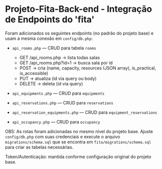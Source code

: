 # Projeto-Fita-Back-end - Integração de Endpoints do 'fita'

Foram adicionados os seguintes endpoints (no padrão do projeto base) e usam a mesma conexão em `config/db.php`:

- `api_rooms.php` — CRUD para tabela `rooms`
  - GET /api_rooms.php -> lista todas salas
  - GET /api_rooms.php?id=1 -> busca sala por id
  - POST -> cria (name, capacity, resources (JSON array), is_practical, is_accessible)
  - PUT -> atualiza (id via query ou body)
  - DELETE -> deleta (id via query)

- `api_equipments.php` — CRUD para `equipments`
- `api_reservations.php` — CRUD para `reservations`
- `api_reservation_equipments.php` — CRUD para `equipment_reservations`
- `api_occupancy.php` — CRUD para `occupancy`

OBS: As rotas foram adicionadas no mesmo nível do projeto base. Ajuste `config/db.php` com suas credenciais e execute o arquivo `migrations/schema.sql` que se encontra em `fita/migrations/schema.sql` para criar as tabelas necessárias.

Token/Autenticação: mantida conforme configuração original do projeto base.

